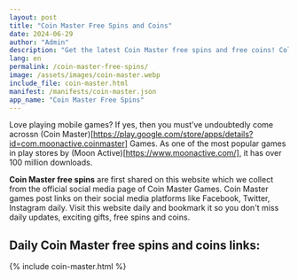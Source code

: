 ```yaml
---
layout: post
title: "Coin Master Free Spins and Coins"
date: 2024-06-29
author: "Admin"
description: "Get the latest Coin Master free spins and free coins! Collect daily rewards with updated links to boost your gameplay and grow your village faster."
lang: en
permalink: /coin-master-free-spins/
image: /assets/images/coin-master.webp
include_file: coin-master.html
manifest: /manifests/coin-master.json
app_name: "Coin Master Free Spins"
---
```


Love playing mobile games? If yes, then you must’ve undoubtedly come acrossn (Coin Master)[https://play.google.com/store/apps/details?id=com.moonactive.coinmaster] Games. As one of the most popular games in play stores by (Moon Active)[https://www.moonactive.com/], it has over 100 million downloads.

**Coin Master free spins** are first shared on this website which we collect from the official social media page of Coin Master Games. Coin Master games post links on their social media platforms like Facebook, Twitter, Instagram daily. Visit this website daily and bookmark it so you don't miss daily updates, exciting gifts, free spins and coins.

## Daily Coin Master free spins and coins links:

{% include coin-master.html %}